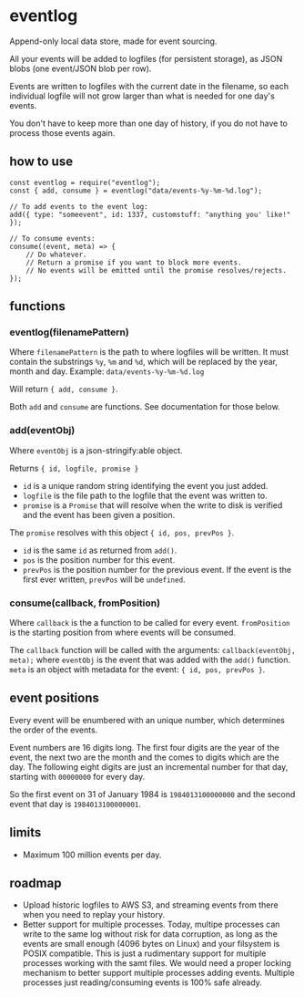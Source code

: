 eventlog
========

Append-only local data store, made for event sourcing.

All your events will be added to logfiles (for persistent storage),
as JSON blobs (one event/JSON blob per row).

Events are written to logfiles with the current date in the filename, so each
individual logfile will not grow larger than what is needed for one day's
events.

You don't have to keep more than one day of history, if you do not have to
process those events again.

how to use
----------

```
const eventlog = require("eventlog");
const { add, consume } = eventlog("data/events-%y-%m-%d.log");

// To add events to the event log:
add({ type: "someevent", id: 1337, customstuff: "anything you' like!" });

// To consume events:
consume((event, meta) => {
	// Do whatever.
	// Return a promise if you want to block more events.
	// No events will be emitted until the promise resolves/rejects.
});
```

functions
---------

### eventlog(filenamePattern)

Where `filenamePattern` is the path to where logfiles will be written. It must
contain the substrings `%y`, `%m` and `%d`, which will be replaced by the
year, month and day. Example: `data/events-%y-%m-%d.log`

Will return `{ add, consume }`.

Both `add` and `consume` are functions. See documentation for those below.

### add(eventObj)

Where `eventObj` is a json-stringify:able object.

Returns `{ id, logfile, promise }`

* `id` is a unique random string identifying the event you just added.
* `logfile` is the file path to the logfile that the event was written to.
* `promise` is a `Promise` that will resolve when the write to disk is verified
  and the event has been given a position.

The `promise` resolves with this object `{ id, pos, prevPos }`.

* `id` is the same `id` as returned from `add()`.
* `pos` is the position number for this event.
* `prevPos` is the position number for the previous event. If the event is the
  first ever written, `prevPos` will be `undefined`.

### consume(callback, fromPosition)

Where `callback` is the a function to be called for every event. `fromPosition`
is the starting position from where events will be consumed.

The `callback` function will be called with the arguments:
`callback(eventObj, meta);` where `eventObj` is the event that was added with
the `add()` function. `meta` is an object with metadata for the event:
`{ id, pos, prevPos }`.

event positions
---------------

Every event will be enumbered with an unique number, which determines the
order of the events.

Event numbers are 16 digits long. The first four digits are the year of the
event, the next two are the month and the comes to digits which are the day.
The following eight digits are just an incremental number for that day,
starting with `00000000` for every day.

So the first event on 31 of January 1984 is `1984013100000000` and the second
event that day is `1984013100000001`.

limits
------

* Maximum 100 million events per day.

roadmap
-------

* Upload historic logfiles to AWS S3, and streaming events from there when you
  need to replay your history.
* Better support for multiple processes. Today, multipe processes can write to
  the same log without risk for data corruption, as long as the events are 
  small enough (4096 bytes on Linux) and your filsystem is POSIX compatible.
  This is just a rudimentary support for multiple processes working with the
  samt files. We would need a proper locking mechanism to better support
  multiple processes adding events. Multiple processes just reading/consuming
  events is 100% safe already.
  
